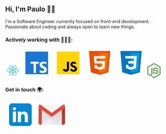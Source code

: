 ## Hi, I'm Paulo ✌🏻

I'm a Software Engineer currently focused on front-end development. Passionate about coding and always open to learn new things.

### Actively working with 🧑🏻‍💻:
<a><img src="https://raw.githubusercontent.com/paulo-menezes/paulo-menezes/master/icons/react.svg" width="48" alt="React" title="React"/></a>
<a><img src="https://raw.githubusercontent.com/paulo-menezes/paulo-menezes/master/icons/typescript.svg" alt="Typescript" title="Typescript"/></a>
<a><img src="https://raw.githubusercontent.com/paulo-menezes/paulo-menezes/master/icons/javascript.svg" alt="Javascript" title="Javascript"/></a>
<a><img src="https://raw.githubusercontent.com/paulo-menezes/paulo-menezes/master/icons/html5.svg" alt="HTML" title="HTML"/></a>
<a><img src="https://raw.githubusercontent.com/paulo-menezes/paulo-menezes/master/icons/css3.svg" alt="CSS" title="CSS"/></a>
<a><img src="https://raw.githubusercontent.com/paulo-menezes/paulo-menezes/master/icons/nodejs.svg" width="42" alt="NodeJS" title="NodeJS"/></a>


### Get in touch 🌍:
<a href="https://www.linkedin.com/in/paulomenezesdeveloper" target="_blank" rel="noopener noreferrer"><img src="https://raw.githubusercontent.com/paulo-menezes/paulo-menezes/master/icons/linkedin.svg" alt="LinkedIn"/></a>
<a href="mailto:paulohenryquemenezes@gmail.com"><img src="https://raw.githubusercontent.com/paulo-menezes/paulo-menezes/master/icons/gmail.svg" alt="GMail"/></a>
